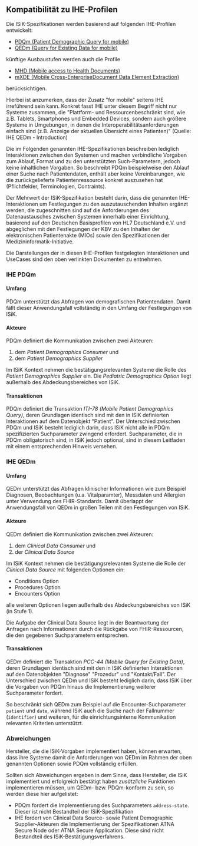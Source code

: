 ## Kompatibilität zu IHE-Profilen

Die ISiK-Spezifikationen werden basierend auf folgenden IHE-Profilen entwickelt:
* [PDQm (Patient Demographic Query for mobile)](https://www.ihe.net/uploadedFiles/Documents/ITI/IHE_ITI_Suppl_PDQm.pdf)
* [QEDm (Query for Existing Data for mobile)](https://www.ihe.net/uploadedFiles/Documents/PCC/IHE_PCC_Suppl_QEDm.pdf)

künftige Ausbaustufen werden auch die Profile
* [MHD (Mobile access to Health Documents)](https://www.ihe.net/uploadedFiles/Documents/ITI/IHE_ITI_Suppl_MHD.pdf)
* [mXDE (Mobile Cross-EnterpriseDocument Data Element Extraction)](https://www.ihe.net/uploadedFiles/Documents/ITI/IHE_ITI_Suppl_mXDE.pdf)

berücksichtigen.

Hierbei ist anzumerken, dass der Zusatz "for mobile" seitens IHE irreführend sein kann.
Konkret fasst IHE unter diesem Begriff nicht nur Systeme zusammen, die "Plattform- und Ressourcenbeschränkt sind, wie z.B. Tablets, Smartphones und Embedded Devices, sondern auch größere Systeme in Umgebungen, in denen die Interoperabilitätsanforderungen einfach sind (z.B. Anzeige der aktuellen Übersicht eines Patienten)" (Quelle: IHE QEDm - Introduction)

Die im Folgenden genannten IHE-Spezifikationen beschreiben lediglich Interaktionen zwischen den Systemen und machen verbindliche Vorgaben zum Ablauf, Format und zu den unterstützten Such-Parametern, jedoch keine inhaltlichen Vorgaben. So beschreibt PDQm beispielweise den Ablauf einer Suche nach Patientendaten, enthält aber keine Vereinbarungen, wie die zurückgelieferte Patientenressource konkret auszusehen hat (Pflichtfelder, Terminologien, Contraints).

Der Mehrwert der ISiK-Spezifikation besteht darin, dass die genannten IHE-Interaktionen um Festlegungen zu den auszutauschenden Inhalten ergänzt werden, die zugeschnitten sind auf die Anforderungen des Datenaustausches zwischen Systemen innerhalb einer Einrichtung, basierend auf den Deutschen Basisprofilen von HL7 Deutschland e.V. und abgeglichen mit den Festlegungen der KBV zu den Inhalten der elektronischen Patientenakte (MIOs) sowie den Spezifikationen der Medizininformatik-Initiative.

Die Darstellungen der in diesen IHE-Profilen festgelegten Interaktionen und UseCases sind den oben verlinkten Dokumenten zu entnehmen.

### IHE PDQm

#### Umfang
PDQm unterstützt das Abfragen von demografischen Patientendaten.
Damit fällt dieser Anwendungsfall vollständig in den Umfang der Festlegungen von ISiK.

#### Akteure
PDQm definiert die Kommunikation zwischen zwei Akteuren:
1. dem *Patient Demographics Consumer* und
2. dem *Patient Demographics Supplier*

Im ISiK Kontext nehmen die bestätigungsrelevanten Systeme die Rolle des *Patient Demographics Supplier* ein.
Die *Pediatric Demographics Option* liegt außerhalb des Abdeckungsbereiches von ISiK.

#### Transaktionen
PDQm definiert die Transaktion *ITI-78 (Mobile Patient Demographics Query)*, deren Grundlagen identisch sind mit den in ISiK definierten Interaktionen auf dem Datenobjekt "Patient".
Der Unterschied zwischen PDQm und ISiK besteht lediglich darin, dass ISiK nicht alle in PDQm spezifizierten Suchparameter zwingend erfordert.
Suchparameter, die in PDQm obligatorisch sind, in ISiK jedoch optional, sind in diesem Leitfaden mit einem entsprechenden Hinweis versehen.


### IHE QEDm

#### Umfang
QEDm unterstützt das Abfragen klinischer Informationen wie zum Beispiel Diagnosen, Beobachtungen (u.a. Vitalparamter), Messdaten und Allergien unter Verwendung des FHIR-Standards.
Damit überlappt der Anwendungsfall von QEDm in großen Teilen mit den Festlegungen von ISiK.

#### Akteure
QEDm definiert die Kommunikation zwischen zwei Akteuren:
1. dem *Clinical Data Consumer* und
2. der *Clinical Data Source*

Im ISiK Kontext nehmen die bestätigungsrelevanten Systeme die Rolle der *Clinical Data Source* mit folgenden Optionen ein:

* Conditions Option
* Procedures Option
* Encounters Option

alle weiteren Optionen liegen außerhalb des Abdeckungsbereiches von ISiK (in Stufe 1).

Die Aufgabe der Clinical Data Source liegt in der Beantwortung der Anfragen nach Informationen durch die Rückgabe von FHIR-Ressourcen, die den gegebenen Suchparametern entsprechen.

#### Transaktionen
QEDm definiert die Transaktion *PCC-44 (Mobile Query for Existing Data)*, deren Grundlagen identisch sind mit den in ISiK definierten Interaktionen auf den Datenobjekten "Diagnose" "Prozedur" und "Kontakt/Fall".
Der Unterschied zwischen QEDm und ISiK besteht lediglich darin, dass ISiK über die Vorgaben von PDQm hinaus die Implementierung weiterer Suchparameter fordert.

So beschränkt sich QEDm zum Beispiel auf die Encounter-Suchparameter `patient` und `date`, während ISiK auch die Suche nach der Fallnummer (`identifier`) und weiteren, für die einrichtungsinterne Kommunikation relevanten Kriterien unterstützt.

### Abweichungen
Hersteller, die die ISiK-Vorgaben implementiert haben, können erwarten, dass ihre Systeme damit die Anforderungen von QEDm im Rahmen der oben genannten Optionen sowie PDQm vollständig erfüllen.

Sollten sich Abweichungen ergeben in dem Sinne, dass Hersteller, die ISiK implementiert und erfolgreich bestätigt haben *zusätzliche* Funktionen implementieren müssen, um QEDm- bzw. PDQm-konform zu sein, so werden diese hier aufgelistet:

* PDQm fordert die Implementierung des Suchparameters `address-state`. Dieser ist nicht Bestandteil der ISiK-Spezifikation
* IHE fordert von Clinical Data Source- sowie Patient Demographic Supplier-Akteuren die Implementierung der Spezifikationen ATNA Secure Node oder ATNA Secure Application. Diese sind nicht Bestandteil des ISiK-Bestätigungsverfahrens.

